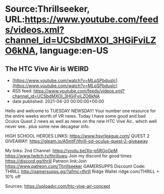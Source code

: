 # Source:Thrillseeker, URL:https://www.youtube.com/feeds/videos.xml?channel_id=UCSbdMXOI_3HGiFviLZO6kNA, language:en-US

## The HTC Vive Air is WEIRD
 - [https://www.youtube.com/watch?v=MLpSPbdusIc](https://www.youtube.com/watch?v=MLpSPbdusIc)
 - RSS feed: https://www.youtube.com/feeds/videos.xml?channel_id=UCSbdMXOI_3HGiFviLZO6kNA
 - date published: 2021-04-20 00:00:00+00:00

Hello and welcome to TUESDAY NEWSDAY! Your number one resource for the entire weeks worth of VR news. Today I have some good and bad Oculus Quest 2 news as well as news on the new HTC Vive Air.. which well never see.. plus some new decagear info. 

HIGH SCHOOL HEROES LINKS: https://www.hsvrleague.com/
QUEST 2 GIVEAWAY: https://gleam.io/A5mtF/thrill-od-oculus-quest-2-giveaway


My links:
2nd Channel:
https://youtu.be/Xp-p5RGoGpM
https://www.twitch.tv/thrilluwu
Join my discord for good times
https://discord.gg/thrill
Patreon link:Join
https://www.patreon.com/Thrillseeker
GAMERSUPPS Discount Code: THRILL
http://gamersupps.gg/?afmc=thrill
Ridge Wallet
ridge.com/THRILL + 10% off


Sources:
https://uploadvr.com/htc-vive-air-concept

